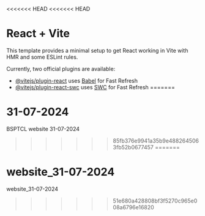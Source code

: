 <<<<<<< HEAD
<<<<<<< HEAD
# React + Vite

This template provides a minimal setup to get React working in Vite with HMR and some ESLint rules.

Currently, two official plugins are available:

- [@vitejs/plugin-react](https://github.com/vitejs/vite-plugin-react/blob/main/packages/plugin-react/README.md) uses [Babel](https://babeljs.io/) for Fast Refresh
- [@vitejs/plugin-react-swc](https://github.com/vitejs/vite-plugin-react-swc) uses [SWC](https://swc.rs/) for Fast Refresh
=======
# 31-07-2024
BSPTCL website 31-07-2024
>>>>>>> 85fb376e9941a35b9e4882645063fb52b0677457
=======
# website_31-07-2024
website_31-07-2024
>>>>>>> 51e680a428808bf3f5270c965e008a6796e16820
